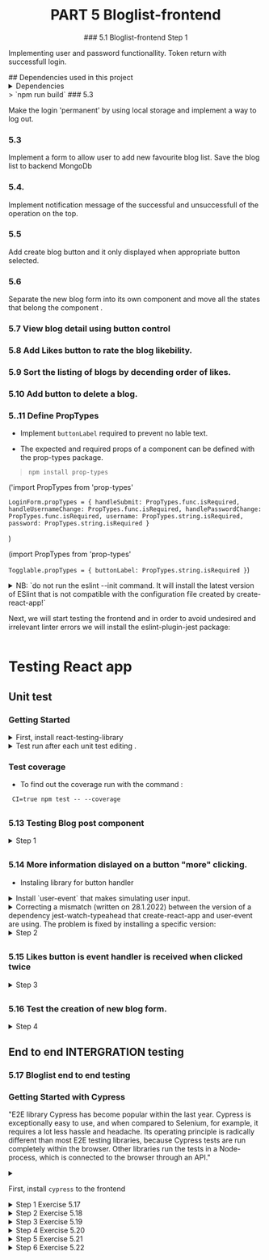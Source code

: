 <h1 align="center"> PART 5 Bloglist-frontend
</h1>
<p align="center">
### 5.1 Bloglist-frontend Step 1

Implementing user and password functionallity. Token return with successfull login.

</p>
## Dependencies used in this project
<details>
<summary> Dependencies </summary>
- npm install axios

</details>
> `npm run build`
### 5.3

Make the login 'permanent' by using local storage and implement a way to log out.

### 5.3

Implement a form to allow user to add new favourite blog list. Save the blog list to backend MongoDb

### 5.4.

Implement notification message of the successful and unsuccessfull of the operation on the top.

### 5.5

Add create blog button and it only displayed when appropriate button selected.

### 5.6

Separate the new blog form into its own component and move all the states that belong the component .

### 5.7 View blog detail using button control

### 5.8 Add Likes button to rate the blog likebility.

### 5.9 Sort the listing of blogs by decending order of likes.

### 5.10 Add button to delete a blog.

### 5..11 Define PropTypes

- Implement `buttonLabel` required to prevent no lable text.

- The expected and required props of a component can be defined with the prop-types package.

> `npm install prop-types`

('import PropTypes from 'prop-types'

`LoginForm.propTypes = {
handleSubmit: PropTypes.func.isRequired,
handleUsernameChange: PropTypes.func.isRequired,
handlePasswordChange: PropTypes.func.isRequired,
username: PropTypes.string.isRequired,
password: PropTypes.string.isRequired
}`

)

(import PropTypes from 'prop-types'

`Togglable.propTypes = {
buttonLabel: PropTypes.string.isRequired
}`)

<details>
### 5.12 ESlint
<summary>
NB: `do not run the eslint --init command. It will install the latest version of ESlint that is not compatible with the configuration file created by create-react-app!`

Next, we will start testing the frontend and in order to avoid undesired and irrelevant linter errors we will install the eslint-plugin-jest package:

</summary>
> `npm install --save-dev eslint-plugin-jest`
> insert `Togglable.displayName = 'Togglable'` in toggle bar component for `useRef` not recognised.

</details>

# Testing React app

## Unit test

### Getting Started

<details>
<summary> First, install react-testing-library </summary>

```
npm install --save-dev @testing-library/react @testing-library/jest-dom
# or
yarn  --save-dev @testing-library/react @testing-library/jest-dom
```

</details>

<details>
<summary> Test run after each unit test editing . </summary>

Next, if you want to run tests "normally", you can do so with the command:

```
CI=true npm test

```

For Windows (PowerShell) users

```
env:CI=$true; npm test

```

</details>

### Test coverage

- To find out the coverage run with the command :

```
 CI=true npm test -- --coverage
```

##

### 5.13 Testing Blog post component

 <details>
 <summary>
Step 1
</summary>
Test blog renders title and author by default.
Use CSS-class where it needed.
</details>

##

### 5.14 More information dislayed on a button "more" clicking.

- Instaling library for button handler

<details>
<summary>
Install `user-event` that makes simulating user input.
</summary>

`npm install --save-dev @testing-library/user-event`

</details>

 <details>
<summary>
Correcting a mismatch (written on 28.1.2022) between the version of a dependency jest-watch-typeahead that create-react-app and user-event are using. The problem is fixed by installing a specific version:
</summary>

`npm install -D --exact jest-watch-typeahead@0.6.5 `

</details>

<details>

 <summary>
Step 2
</summary>
Test blog renders title and author by default.
Use CSS-class where it needed.
</details>

##

### 5.15 Likes button is event handler is received when clicked twice

<details>
 <summary>
Step 3
</summary>
Make sure button is cliked twice and the event handler receive the props twice.
</details>

##

### 5.16 Test the creation of new blog form.

<details>
 <summary>
Step 4
</summary>
The test should check, that the form calls the event handler and received the right props.
 - Unit test result
 
 
 ###
 ![unitTestResult](https://user-images.githubusercontent.com/67087939/207742517-d2680625-e8c8-4376-9d89-c061edcb3899.png)
 
</details>

## End to end INTERGRATION testing

### 5.17 Bloglist end to end testing

### Getting Started with Cypress

"E2E library Cypress has become popular within the last year. Cypress is exceptionally easy to use, and when compared to Selenium, for example, it requires a lot less hassle and headache. Its operating principle is radically different than most E2E testing libraries, because Cypress tests are run completely within the browser. Other libraries run the tests in a Node-process, which is connected to the browser through an API."

<details>
<summary>

First, install `cypress` to the frontend </summary>

```
npm install --save-dev cypress
```

and by adding an npm-script :

```
  "cypress:open": "cypress open"
```

</details>

 <details>
 <summary>
Step 1 Exercise 5.17
</summary>

Test the application display the login by default.

###

![Screen Shot 2023-01-25 at 3 28 53 pm](https://user-images.githubusercontent.com/67087939/214481742-f22f933a-73b8-4c1c-a6ec-9ee324bc44e7.png)

</details>

 <details>
 <summary>
Step 2 Exercise 5.18
</summary>

Test both successful and unsuccessful login attempts.

###

![succedandfailwithcredentials](https://user-images.githubusercontent.com/67087939/214494411-dcb63dfb-3f32-4efe-a2e9-d872478ac6a1.png)

</details>
 <details>
 <summary>
Step 3 Exercise 5.19
</summary>

Verifies a logged in user can create a new blog successfully.

###


![CanCreateNewBlog](https://user-images.githubusercontent.com/67087939/215013856-13175df6-dc83-4851-8a2e-e6a8cc265626.png)

</details>
<!-- 4 step -->

<details>
 <summary>
Step 4 Exercise 5.20
</summary>

Confirm test users can add likes to a blog.

###

![CanAddLikesToBlogs](https://user-images.githubusercontent.com/67087939/215013209-19f823eb-cccf-49b4-a7a0-6bda3032f437.png)


</details>

<!-- 5 step -->

<details>
 <summary>
Step 5 Exercise 5.21
</summary>

Logged in user can delete their own blog list.

###

![UsercanDelBlog](https://user-images.githubusercontent.com/67087939/215013617-1bbc4f65-1db5-4ed9-91ba-93c8655fc085.png)


</details>

<!-- 6 step -->

<details>
 <summary>
Step 6 Exercise 5.22
</summary>

Test blogs are listed in number of most likes.

###

![BlogsOrderedBaseOnMostLikes](https://user-images.githubusercontent.com/67087939/215013319-3d77f46a-1d51-4e14-a141-8dc07d48daef.png)


</details>
